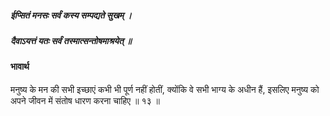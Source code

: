 ##### ईप्सितं मनसः सर्वं कस्य सम्पद्यते सुखम् ।
##### दैवाऽयत्तं यतः सर्वं तस्मात्सन्तोषमाश्रयेत् ॥

#### भावार्थ

मनुष्य के मन की सभी इच्छाएं कभी भी पूर्ण नहीं होतीं, क्योंकि वे सभी भाग्य के अधीन हैं, इसलिए मनुष्य को अपने जीवन में संतोष धारण करना चाहिए ॥ १३ ॥